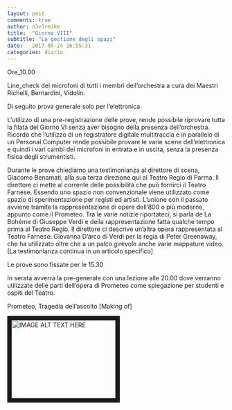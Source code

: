 ```yaml
---
layout: post
comments: true
author: n3v3rmike
title:  "Giorno VIII"
subtitle: "La gestione degli spazi"
date:   2017-05-24 16:55:31
categories: diario
---
```


Ore_10.00

Line_check dei microfoni di tutti i membri dell’orchestra a cura dei Maestri Richelli, Bernardini, Vidolin.

Di seguito prova generale solo per l’elettronica.

L’utilizzo di una pre-registrazione delle prove, rende possibile riprovare tutta la filata del Giorno VI senza aver bisogno della presenza dell’orchestra. Ricordo che l’utilizzo di un registratore digitale multitraccia e in parallelo di un Personal Computer rende possibile provare le varie scene dell’elettronica e quindi i vari cambi dei microfoni in entrata e in uscita, senza la presenza fisica degli strumentisti.

Durante le prove chiediamo una testimonianza al direttore di scena, Giacomo Benamati, alla sua terza direzione qui al Teatro Regio di Parma.
Il direttore ci mette al corrente delle possibilità che può fornirci il Teatro Farnese. Essendo uno spazio non convenzionale viene utilizzato come spazio di sperimentazione per registi ed artisti. L’unione con il passato avviene tramite la rappresentazione di opere dell’800 o più moderne, appunto come il Prometeo.
Tra le varie notizie riportateci, si parla de La Bohéme di Giuseppe Verdi e della rappresentazione fatta qualche tempo prima al Teatro Regio.
Il direttore ci descrive un’altra opera rappresentata al Teatro Farnese: Giovanna D’arco di Verdi per la regia di Peter Greenaway, che ha utilizzato oltre che a un palco girevole anche varie mappature video.
[La testimonianza continua in un articolo specifico]


Le prove sono fissate per le 15.30

In serata avverrà la pre-generale con una lezione alle 20.00 dove verranno utilizzate delle parti dell’opera di Prometeo come spiegazione per studenti e ospiti del Teatro.

Prometeo, Tragedia dell’ascolto [Making of]

<a href="https://www.youtube.com/watch?v=L4G_YbusmXc&feature=youtu.be" target="_blank"><img src="https://www.youtube.com/watch?v=L4G_YbusmXc&feature=youtu.be"
alt="IMAGE ALT TEXT HERE" width="240" height="180" border="10" /></a>

